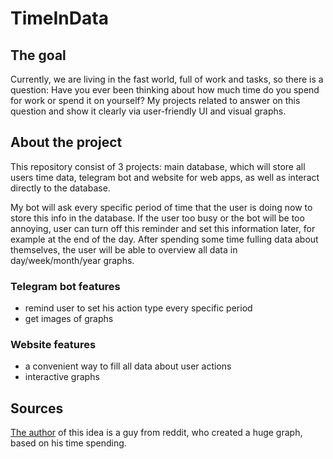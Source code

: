 # TimeInData

## The goal
Currently, we are living in the fast world, full of work and tasks, so there is a 
question: Have you ever been thinking about how much time do you spend for work or 
spend it on yourself? My projects related to answer on this question and show it 
clearly via user-friendly UI and visual graphs.

## About the project
This repository consist of 3 projects: main database, which will store all users time 
data, telegram bot and website for web apps, as well as interact directly to the database.

My bot will ask every specific period of time that the user is doing now to store this info 
in the database. If the user too busy or the bot will be too annoying, user can turn off 
this reminder and set this information later, for example at the end of the day. After
spending some time fulling data about themselves, the user will be able to overview all data in 
day/week/month/year graphs.

### Telegram bot features
- remind user to set his action type every specific period
- get images of graphs

### Website features
- a convenient way to fill all data about user actions
- interactive graphs


## Sources
[The author][idea_author] of this idea is a guy from reddit, who created a huge graph, based on his 
time spending. 


[idea_author]: https://www.reddit.com/r/dataisbeautiful/comments/13pbi6v/oc_how_i_spent_every_hour_of_an_entire_year
